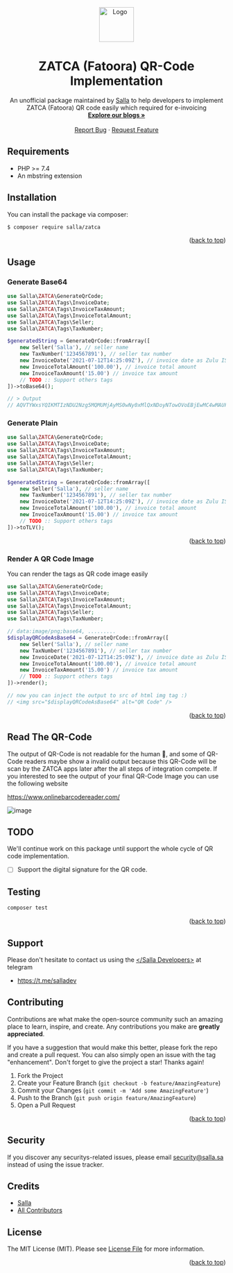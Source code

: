 <div id="top"></div>
<div align="center"> 
  <a href="https://salla.dev"> 
    <img src="https://salla.dev/wp-content/themes/salla-portal/dist/img/salla-logo.svg" alt="Logo" width="80" height="80"> 
  </a>
  <h1 align="center">ZATCA (Fatoora) QR-Code Implementation</h1>
  <p align="center">
    An unofficial package maintained by <a href="https://salla.dev">Salla</a> to help developers to implement ZATCA (Fatoora) QR code easily which required for e-invoicing
    <br />
    <a href="https://salla.dev/"><strong>Explore our blogs »</strong></a>
    <br />
    <br />
    <a href="https://github.com/SallaApp/ZATCA/issues/new">Report Bug</a> · 
    <a href="https://github.com/SallaApp/ZATCA/discussions/new">Request Feature</a>
  </p>
</div>

## Requirements

* PHP >= 7.4
* An mbstring extension

## Installation

You can install the package via composer:

```bash
$ composer require salla/zatca
```
<p align="right">(<a href="#top">back to top</a>)</p>

## Usage

### Generate Base64

```php
use Salla\ZATCA\GenerateQrCode;
use Salla\ZATCA\Tags\InvoiceDate;
use Salla\ZATCA\Tags\InvoiceTaxAmount;
use Salla\ZATCA\Tags\InvoiceTotalAmount;
use Salla\ZATCA\Tags\Seller;
use Salla\ZATCA\Tags\TaxNumber;

$generatedString = GenerateQrCode::fromArray([
    new Seller('Salla'), // seller name        
    new TaxNumber('1234567891'), // seller tax number
    new InvoiceDate('2021-07-12T14:25:09Z'), // invoice date as Zulu ISO8601 @see https://en.wikipedia.org/wiki/ISO_8601
    new InvoiceTotalAmount('100.00'), // invoice total amount
    new InvoiceTaxAmount('15.00') // invoice tax amount
    // TODO :: Support others tags
])->toBase64();

// > Output
// AQVTYWxsYQIKMTIzNDU2Nzg5MQMUMjAyMS0wNy0xMlQxNDoyNTowOVoEBjEwMC4wMAUFMTUuMDA=
```

### Generate Plain

```php
use Salla\ZATCA\GenerateQrCode;
use Salla\ZATCA\Tags\InvoiceDate;
use Salla\ZATCA\Tags\InvoiceTaxAmount;
use Salla\ZATCA\Tags\InvoiceTotalAmount;
use Salla\ZATCA\Tags\Seller;
use Salla\ZATCA\Tags\TaxNumber;

$generatedString = GenerateQrCode::fromArray([
    new Seller('Salla'), // seller name        
    new TaxNumber('1234567891'), // seller tax number
    new InvoiceDate('2021-07-12T14:25:09Z'), // invoice date as Zulu ISO8601 @see https://en.wikipedia.org/wiki/ISO_8601
    new InvoiceTotalAmount('100.00'), // invoice total amount
    new InvoiceTaxAmount('15.00') // invoice tax amount
    // TODO :: Support others tags
])->toTLV();
```
<p align="right">(<a href="#top">back to top</a>)</p>

### Render A QR Code Image

You can render the tags as QR code image easily


```php
use Salla\ZATCA\GenerateQrCode;
use Salla\ZATCA\Tags\InvoiceDate;
use Salla\ZATCA\Tags\InvoiceTaxAmount;
use Salla\ZATCA\Tags\InvoiceTotalAmount;
use Salla\ZATCA\Tags\Seller;
use Salla\ZATCA\Tags\TaxNumber;

// data:image/png;base64, .........
$displayQRCodeAsBase64 = GenerateQrCode::fromArray([
    new Seller('Salla'), // seller name        
    new TaxNumber('1234567891'), // seller tax number
    new InvoiceDate('2021-07-12T14:25:09Z'), // invoice date as Zulu ISO8601 @see https://en.wikipedia.org/wiki/ISO_8601
    new InvoiceTotalAmount('100.00'), // invoice total amount
    new InvoiceTaxAmount('15.00') // invoice tax amount
    // TODO :: Support others tags
])->render();

// now you can inject the output to src of html img tag :)
// <img src="$displayQRCodeAsBase64" alt="QR Code" />
```
<p align="right">(<a href="#top">back to top</a>)</p>


## Read The QR-Code

The output of QR-Code is not readable for the human 👀, and some of QR-Code readers maybe show a invalid output because this QR-Code will be scan by the ZATCA apps later after the all steps of integration compete.
If you interested to see the output of your final QR-Code Image you can use the following website

https://www.onlinebarcodereader.com/

![image](https://user-images.githubusercontent.com/10876587/142364186-f7d5b523-07fc-4776-8b96-9a75f4a455d1.png)


## TODO

We'll continue work on this package until support the whole cycle of QR code implementation.

- [ ] Support the digital signature for the QR code.

## Testing

```bash
composer test
```
<p align="right">(<a href="#top">back to top</a>)</p>

## Support

Please don't hesitate to contact us using the [</Salla Developers>](https://t.me/salladev) at telegram

- https://t.me/salladev


## Contributing

Contributions are what make the open-source community such an amazing place to learn, inspire, and create. 
Any contributions you make are **greatly appreciated**.

If you have a suggestion that would make this better, please fork the repo and create a pull request. 
You can also simply open an issue with the tag "enhancement". Don't forget to give the project a star! Thanks again!

1. Fork the Project
2. Create your Feature Branch (`git checkout -b feature/AmazingFeature`)
3. Commit your Changes (`git commit -m 'Add some AmazingFeature'`)
4. Push to the Branch (`git push origin feature/AmazingFeature`)
5. Open a Pull Request

<p align="right">(<a href="#top">back to top</a>)</p>


## Security

If you discover any securitys-related issues, please email security@salla.sa instead of using the issue tracker.


## Credits

- [Salla](https://github.com/sallaApp)
- [All Contributors](../../contributors)


## License

The MIT License (MIT). Please see [License File](LICENSE.md) for more information.

<p align="right">(<a href="#top">back to top</a>)</p>
